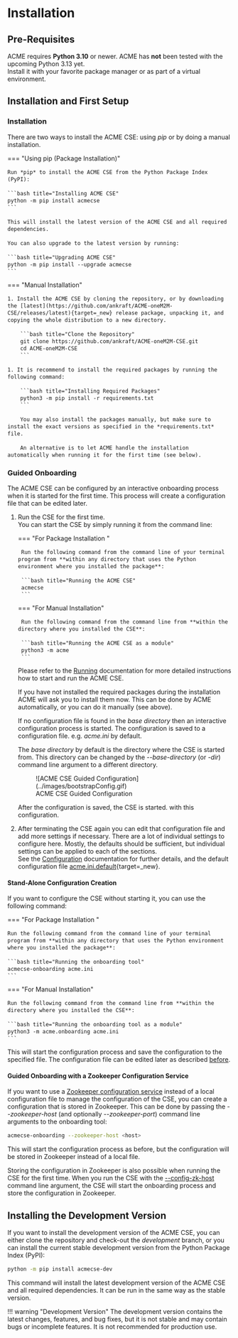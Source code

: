 # Installation

## Pre-Requisites

ACME requires **Python 3.10** or newer. ACME has **not** been tested with the upcoming Python 3.13 yet.  
Install it with your favorite package manager or as part of a virtual environment.

## Installation and First Setup

### Installation

There are two ways to install the ACME CSE: using *pip* or by doing a manual installation.

=== "Using pip (Package Installation)"

	Run *pip* to install the ACME CSE from the Python Package Index (PyPI):

	```bash title="Installing ACME CSE"
	python -m pip install acmecse
	```

	This will install the latest version of the ACME CSE and all required dependencies. 

	You can also upgrade to the latest version by running:

	```bash title="Upgrading ACME CSE"
	python -m pip install --upgrade acmecse
	```

=== "Manual Installation"

	1. Install the ACME CSE by cloning the repository, or by downloading the [latest](https://github.com/ankraft/ACME-oneM2M-CSE/releases/latest){target=_new} release package, unpacking it, and copying the whole distribution to a new directory.  

		```bash title="Clone the Repository"
		git clone https://github.com/ankraft/ACME-oneM2M-CSE.git
		cd ACME-oneM2M-CSE
		```

	1. It is recommend to install the required packages by running the following command:

		```bash title="Installing Required Packages"
		python3 -m pip install -r requirements.txt
		```

		You may also install the packages manually, but make sure to install the exact versions as specified in the *requirements.txt* file.

		An alternative is to let ACME handle the installation automatically when running it for the first time (see below).


### Guided Onboarding

The ACME CSE can be configured by an interactive onboarding process when it is started for the first time. This process will create a configuration file that can be edited later.

1. Run the CSE for the first time.  
You can start the CSE by simply running it from the command line:

	=== "For Package Installation "

		Run the following command from the command line of your terminal program from **within any directory that uses the Python environment where you installed the package**:

		```bash title="Running the ACME CSE"
		acmecse
		```

	=== "For Manual Installation"

		Run the following command from the command line from **within the directory where you installed the CSE**:

		```bash title="Running the ACME CSE as a module"
		python3 -m acme
		```

	Please refer to the [Running](Running.md) documentation for more detailed instructions how to start and run the ACME CSE.

    If you have not installed the required packages during the installation ACME will ask you to install them now. This can be done by ACME automatically, or you can do it manually (see above).

	If no configuration file is found in the *base directory* then an interactive configuration process is started. The configuration is saved to a configuration file. e.g. *acme.ini* by default. 

	The *base directory* by default is the directory where the CSE is started from. This directory can be changed by the *--base-directory* (or *-dir*) command line argument to a different directory. 

	<figure>
	![ACME CSE Guided Configuration](../images/bootstrapConfig.gif)
	<figcaption>ACME CSE Guided Configuration</figcaption>
	</figure>

	After the configuration is saved, the CSE is started. with this configuration.

1.  <a id="guided-onboarding-2"></a>After terminating the CSE again you can edit that configuration file and add more settings if necessary.
	There are a lot of individual settings to configure here. Mostly, the defaults should be sufficient, but individual settings can be applied to each of the sections.  
	See the [Configuration](../setup/Configuration-introduction.md) documentation for further details, and the default configuration file [acme.ini.default](https://github.com/ankraft/ACME-oneM2M-CSE/blob/master/acme/init/acme.ini.default){target=_new}.


#### Stand-Alone Configuration Creation

If you want to configure the CSE without starting it, you can use the following command:

=== "For Package Installation "

	Run the following command from the command line of your terminal program from **within any directory that uses the Python environment where you installed the package**:

	```bash title="Running the onboarding tool"
	acmecse-onboarding acme.ini
	```

=== "For Manual Installation"

	Run the following command from the command line from **within the directory where you installed the CSE**:

	```bash title="Running the onboarding tool as a module"
	python3 -m acme.onboarding acme.ini
	```


This will start the configuration process and save the configuration to the specified file. The configuration file can be edited later as described [before](#guided-onboarding-2).


#### Guided Onboarding with a Zookeeper Configuration Service

If you want to use a [Zookeeper configuration service](../setup/Configuration-introduction.md#using-apache-zookeeper-for-configuration) instead of a local configuration file to manage the configuration of the CSE, you can create a configuration that is stored in Zookeeper. This can be done by passing the *--zookeeper-host* (and optionally *--zookeeper-port*) command line arguments to the onboarding tool:

```bash title="Running the onboarding tool with Zookeeper"
acmecse-onboarding --zookeeper-host <host>
```

This will start the configuration process as before, but the configuration will be stored in Zookeeper instead of a local file.

Storing the configuration in Zookeeper is also possible when running the CSE for the first time. When you run the CSE with the [--config-zk-host](../setup/Running.md#command-line-arguments) command line argument, the CSE will start the onboarding process and store the configuration in Zookeeper.


## Installing the Development Version

If you want to install the development version of the ACME CSE, you can either clone the repository and check-out the *development* branch, or you can install the current stable development version from the Python Package Index (PyPI): 

```bash title="Installing the ACME CSE Development Version"
python -m pip install acmecse-dev
```

This command will install the latest development version of the ACME CSE and all required dependencies. It can be run in the same way as the stable version.

!!! warning "Development Version"
	The development version contains the latest changes, features, and bug fixes, but it is not stable and may contain bugs or incomplete features. It is not recommended for production use.
